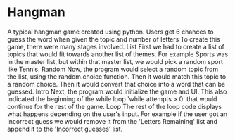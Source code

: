 # Hangman
A typical hangman game created using python. Users get 6 chances to guess the word when given the topic and number of letters
To  create this game, there were many stages involved. 
List
First we had to create a list of topics that would fit towards another list of themes. For example Sports was in the master list, but within that master list, we would pick a random sport like Tennis.
Random
Now,  the program would select a random topic from the list, using the random.choice function. Then it would match this topic to a random choice. Then it would convert that choice into a word that can be guessed.
Intro 
Next, the program would initialize the game and UI. This also indicated the beginning of the while loop 'while attempts > 0' that would continue for the rest of the game.
Loop
The rest of the loop code displays what happens depending on the user's input. For example if the user got an incorrect guess we would remove it from the 'Letters Remaining' list and append it to the 'Incorrect guesses' list.
